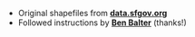 - Original shapefiles from **[data.sfgov.org](https://data.sfgov.org/Geography/Census-2010-Census-Tracts-for-San-Francisco-Zipped/jyce-hqn2)**
- Followed instructions by **[Ben Balter](http://ben.balter.com/2013/06/26/how-to-convert-shapefiles-to-geojson-for-use-on-github/)** (thanks!)
